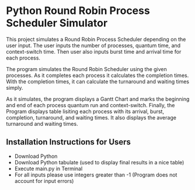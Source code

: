 # Python Round Robin Process Scheduler Simulator

This project simulates a Round Robin Process Scheduler depending on the user input.
The user inputs the number of processes, quantum time, and context-switch time. 
Then user also inputs burst time and arrival time for each process. 

The program simulates the Round Robin Scheduler using the given processes.
As it completes each process it calculates the completion times.
With the completion times, it can calculate the turnaround and waiting times simply.

As it simulates, the program displays a Gantt Chart and marks the beginning and
end of each process quantum run and context-switch. 
Finally, the Program displays table lisiting each process with its arrival, burst, 
completion, turnaround, and waiting times. 
It also displays the average turnaround and waiting times.

## Installation Instructions for Users

* Download Python
* Download Python tabulate (used to display final results in a nice table)
* Execute main.py in Terminal
* For all inputs please use integers greater than -1 (Program does not account for input errors)
